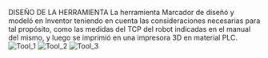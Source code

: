 DISEÑO DE LA HERRAMIENTA
La herramienta Marcador de diseñó y modeló en Inventor teniendo en cuenta las consideraciones necesarias para tal propósito, como las medidas del TCP del robot indicadas en el manual del mismo, y luego se imprimió en una impresora 3D en material PLC.
![Tool_1](https://github.com/SaraC27/Laboratorios_Robotica/assets/49196938/d8682088-e886-4fc3-985f-f57ba3b430ec)
![Tool_2](https://github.com/SaraC27/Laboratorios_Robotica/assets/49196938/a34c9b3b-61c5-42dd-b5cb-f1b79e078803)
![Tool_3](https://github.com/SaraC27/Laboratorios_Robotica/assets/49196938/10028122-7fc2-4645-98de-cee11080837f)
